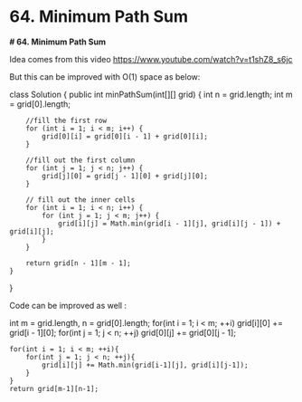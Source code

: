 # 64. Minimum Path Sum

**# 64. Minimum Path Sum**

Idea comes from this video
https://www.youtube.com/watch?v=t1shZ8_s6jc 

But this can be improved with O(1) space as below:

class Solution {
    public int minPathSum(int[][] grid) {
        int n = grid.length;
        int m = grid[0].length;
        
        //fill the first row
        for (int i = 1; i < m; i++) {
            grid[0][i] = grid[0][i - 1] + grid[0][i];
        }
        
        //fill out the first column
        for (int j = 1; j < n; j++) {
            grid[j][0] = grid[j - 1][0] + grid[j][0];
        }
        
        // fill out the inner cells
        for (int i = 1; i < n; i++) {
            for (int j = 1; j < m; j++) {
                grid[i][j] = Math.min(grid[i - 1][j], grid[i][j - 1]) + grid[i][j];
            }
        }
        
        return grid[n - 1][m - 1];       
    }
}

Code can be improved as well :

   int m = grid.length, n = grid[0].length;
    for(int i = 1; i < m; ++i) grid[i][0] += grid[i - 1][0];
    for(int j = 1; j < n; ++j) grid[0][j] += grid[0][j - 1];
    
    for(int i = 1; i < m; ++i){
        for(int j = 1; j < n; ++j){
            grid[i][j] += Math.min(grid[i-1][j], grid[i][j-1]);
        }
    }
    return grid[m-1][n-1];
